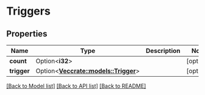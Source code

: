 # Triggers

## Properties

Name | Type | Description | Notes
------------ | ------------- | ------------- | -------------
**count** | Option<**i32**> |  | [optional]
**trigger** | Option<[**Vec<crate::models::Trigger>**](trigger.md)> |  | [optional]

[[Back to Model list]](../README.md#documentation-for-models) [[Back to API list]](../README.md#documentation-for-api-endpoints) [[Back to README]](../README.md)


